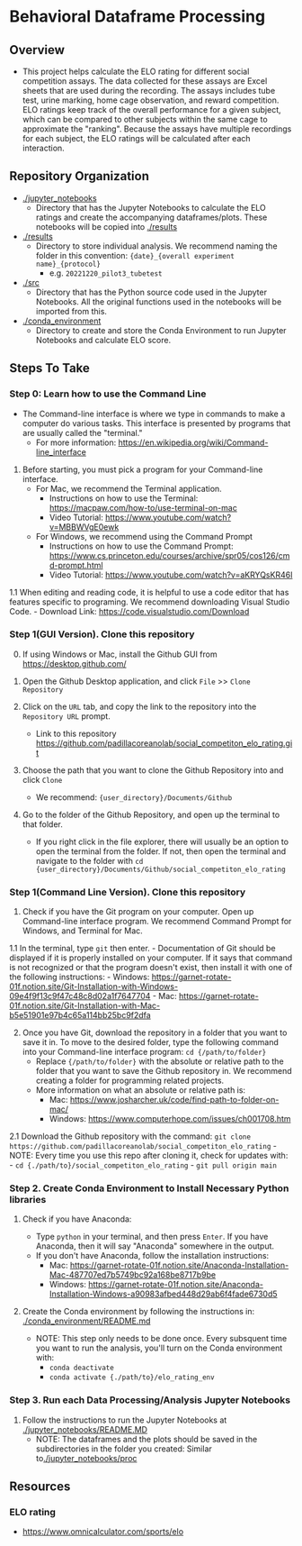 # Behavioral Dataframe Processing

## Overview 
- This project helps calculate the ELO rating for different social competition assays. The data collected for these assays are Excel sheets that are used during the recording. The assays includes tube test, urine marking, home cage observation, and reward competition. ELO ratings keep track of the overall performance for a given subject, which can be compared to other subjects within the same cage to approximate the "ranking". Because the assays have multiple recordings for each subject, the ELO ratings will be calculated after each interaction.

## Repository Organization
- [./jupyter_notebooks](./jupyter_notebooks)
    - Directory that has the Jupyter Notebooks to calculate the ELO ratings and create the accompanying dataframes/plots. These notebooks will be copied into [./results](./results)
- [./results](./results)
    - Directory to store individual analysis. We recommend naming the folder in this convention: `{date}_{overall experiment name}_{protocol}`
        - e.g. `20221220_pilot3_tubetest` 
- [./src](./src)
    - Directory that has the Python source code used in the Jupyter Notebooks. All the original functions used in the notebooks will be imported from this.
- [./conda_environment](./conda_environment)
    - Directory to create and store the Conda Environment to run Jupyter Notebooks and calculate ELO score.

## Steps To Take

### Step 0: Learn how to use the Command Line
- The Command-line interface is where we type in commands to make a computer do various tasks. This interface is presented by programs that are usually called the "terminal." 
    - For more information: https://en.wikipedia.org/wiki/Command-line_interface

1. Before starting, you must pick a program for your Command-line interface.
    - For Mac, we recommend the Terminal application.
        - Instructions on how to use the Terminal: https://macpaw.com/how-to/use-terminal-on-mac
        - Video Tutorial: https://www.youtube.com/watch?v=MBBWVgE0ewk
    - For Windows, we recommend using the Command Prompt 
        - Instructions on how to use the Command Prompt: https://www.cs.princeton.edu/courses/archive/spr05/cos126/cmd-prompt.html
        - Video Tutorial: https://www.youtube.com/watch?v=aKRYQsKR46I

1.1 When editing and reading code, it is helpful to use a code editor that has features specific to programing. We recommend downloading Visual Studio Code. 
    - Download Link: https://code.visualstudio.com/Download

### Step 1(GUI Version). Clone this repository 
0. If using Windows or Mac, install the Github GUI from https://desktop.github.com/

1. Open the Github Desktop application, and click `File` >> `Clone Repository`

2. Click on the `URL` tab, and copy the link to the repository into the `Repository URL` prompt. 
    - Link to this repository https://github.com/padillacoreanolab/social_competiton_elo_rating.git

3. Choose the path that you want to clone the Github Repository into and click `Clone`
    - We recommend: `{user_directory}/Documents/Github`

4. Go to the folder of the Github Repository, and open up the terminal to that folder.
    - If you right click in the file explorer, there will usually be an option to open the terminal from the folder. If not, then open the terminal and navigate to the folder with `cd {user_directory}/Documents/Github/social_competiton_elo_rating`

### Step 1(Command Line Version). Clone this repository
1. Check if you have the Git program on your computer. Open up Command-line interface program. We recommend Command Prompt for Windows, and Terminal for Mac. 

1.1 In the terminal, type `git` then enter. 
    - Documentation of Git should be displayed if it is properly installed on your computer. If it says that command is not recognized or that the program doesn't exist, then install it with one of the following instructions: 
        - Windows: https://garnet-rotate-01f.notion.site/Git-Installation-with-Windows-09e4f9f13c9f47c48c8d02a1f7647704
        - Mac: https://garnet-rotate-01f.notion.site/Git-Installation-with-Mac-b5e51901e97b4c65a114bb25bc9f2dfa

2. Once you have Git, download the repository in a folder that you want to save it in. To move to the desired folder, type the following command into your Command-line interface program: `cd {/path/to/folder}`
    - Replace `{/path/to/folder}` with the absolute or relative path to the folder that you want to save the Github repository in. We recommend creating a folder for programming related projects.
    - More information on what an absolute or relative path is:
        - Mac: https://www.josharcher.uk/code/find-path-to-folder-on-mac/
        - Windows: https://www.computerhope.com/issues/ch001708.htm

2.1 Download the Github repository with the command: `git clone https://github.com/padillacoreanolab/social_competiton_elo_rating`
    - NOTE: Every time you use this repo after cloning it, check for updates with: 
        - `cd {./path/to}/social_competiton_elo_rating`
        - `git pull origin main`

### Step 2. Create Conda Environment to Install Necessary Python libraries
1. Check if you have Anaconda:
    - Type `python` in your terminal, and then press `Enter`. If you have Anaconda, then it will say "Anaconda" somewhere in the output.
    - If you don't have Anaconda, follow the installation instructions:
        - Mac: https://garnet-rotate-01f.notion.site/Anaconda-Installation-Mac-487707ed7b5749bc92a168be8717b9be
        - Windows: https://garnet-rotate-01f.notion.site/Anaconda-Installation-Windows-a90983afbed448d29ab6f4fade6730d5 

2. Create the Conda environment by following the instructions in: [./conda_environment/README.md](./conda_environment/README.md)
    - NOTE: This step only needs to be done once. Every subsquent time you want to run the analysis, you'll turn on the Conda environment with:
        - `conda deactivate`
        - `conda activate {./path/to}/elo_rating_env`

### Step 3. Run each Data Processing/Analysis Jupyter Notebooks
1. Follow the instructions to run the Jupyter Notebooks at [./jupyter_notebooks/README.MD](./jupyter_notebooks/README.MD)
    - NOTE: The dataframes and the plots should be saved in the subdirectories in the folder you created: Similar to[./jupyter_notebooks/proc](./jupyter_notebooks/proc)

## Resources

### ELO rating
- https://www.omnicalculator.com/sports/elo